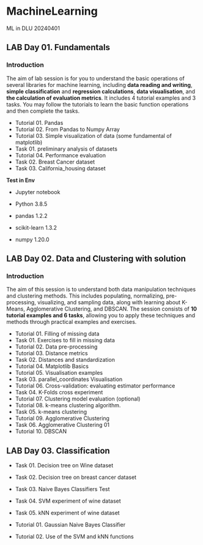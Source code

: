 # MachineLearning
ML in DLU 20240401



## LAB Day 01. Fundamentals

### Introduction 

The aim of lab session is for you to understand the basic operations of several libraries for machine 
learning, including **data reading and writing**, **simple classification** and **regression calculations**,  **data visualisation**, and **the calculation of evaluation metrics**. It includes 4 tutorial examples and 3 tasks. You may follow the tutorials to learn the basic function operations and then complete the tasks. 

- Tutorial 01. Pandas
- Tutorial 02. From Pandas to Numpy Array 
- Tutorial 03. Simple visualization of data (some fundamental of matplotlib)
- Task 01. preliminary analysis of datasets 
- Tutorial 04. Performance evaluation
- Task 02. Breast Cancer dataset
- Task 03. California_housing dataset

**Test in Env** 

- Jupyter notebook
- Python 3.8.5
- pandas 1.2.2
- scikit-learn 1.3.2

- numpy 1.20.0





## LAB Day 02. Data and Clustering with solution

### Introduction

The aim of this session is to understand both data manipulation techniques and clustering methods. This includes populating, normalizing, pre-processing, visualizing, and sampling data, along with learning about K-Means, Agglomerative Clustering, and DBSCAN. The session consists of **10 tutorial examples and 6 tasks**, allowing you to apply these techniques and methods through practical examples and exercises.

- Tutorial 01. Filling of missing data
- Task 01. Exercises to fill in missing data
- Tutorial 02. Data pre-processing
- Tutorial 03. Distance metrics
- Task 02. Distances and standardization
- Tutorial 04. Matplotlib Basics 
- Tutorial 05. Visualisation examples
- Task 03. parallel_coordinates Visualisation
- Tutorial 06. Cross-validation: evaluating estimator performance
- Task 04. K-Folds cross experiment
- Tutorial 07. Clustering model evaluation (optional)
- Tutorial 08. k-means clustering algorithm.
- Task 05. k-means clustering
- Tutorial 09. Agglomerative Clustering
- Task 06. Agglomerative Clustering 01
- Tutorial 10. DBSCAN







## LAB Day 03. Classification

- Task 01. Decision tree on Wine dataset
- Task 02. Decision tree on breast cancer dataset
- Task 03. Naive Bayes Classifiers Test
- Task 04. SVM experiment of wine dataset
- Task 05. kNN experiment of wine dataset

- Tutorial 01. Gaussian Naive Bayes Classifier
- Tutorial 02. Use of the SVM and kNN functions
